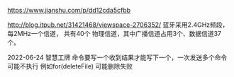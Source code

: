 

https://www.jianshu.com/p/dd12cda5cfbb



http://blog.itpub.net/31421468/viewspace-2706352/
蓝牙采用2.4GHz频段，每2MHz一个信道， 共有40个 物理信道，其中广播信道占用3个、数据信道37个。


2022-06-24
智慧工牌
命令要写一个收到结果才能写下一个，一次发送多个命令可能不执行 例如for(deleteFile) 可能删除失败